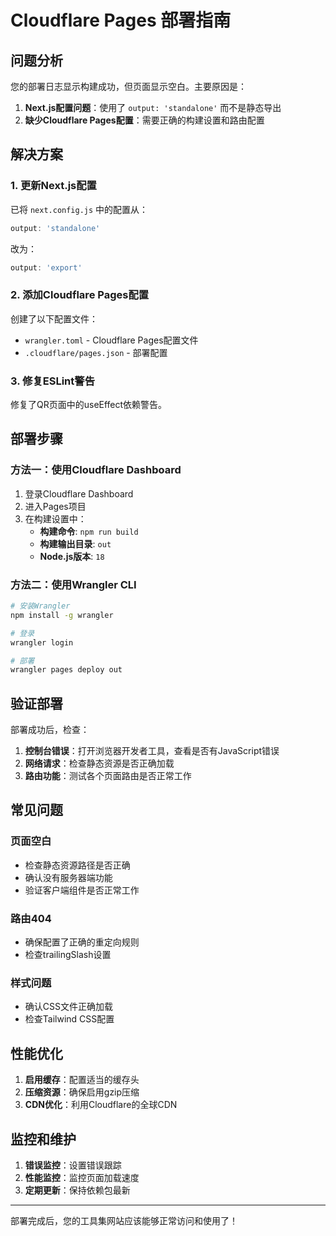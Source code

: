 # Cloudflare Pages 部署指南

## 问题分析

您的部署日志显示构建成功，但页面显示空白。主要原因是：

1. **Next.js配置问题**：使用了 `output: 'standalone'` 而不是静态导出
2. **缺少Cloudflare Pages配置**：需要正确的构建设置和路由配置

## 解决方案

### 1. 更新Next.js配置

已将 `next.config.js` 中的配置从：
```javascript
output: 'standalone'
```

改为：
```javascript
output: 'export'
```

### 2. 添加Cloudflare Pages配置

创建了以下配置文件：
- `wrangler.toml` - Cloudflare Pages配置文件
- `.cloudflare/pages.json` - 部署配置

### 3. 修复ESLint警告

修复了QR页面中的useEffect依赖警告。

## 部署步骤

### 方法一：使用Cloudflare Dashboard

1. 登录Cloudflare Dashboard
2. 进入Pages项目
3. 在构建设置中：
   - **构建命令**: `npm run build`
   - **构建输出目录**: `out`
   - **Node.js版本**: `18`

### 方法二：使用Wrangler CLI

```bash
# 安装Wrangler
npm install -g wrangler

# 登录
wrangler login

# 部署
wrangler pages deploy out
```

## 验证部署

部署成功后，检查：

1. **控制台错误**：打开浏览器开发者工具，查看是否有JavaScript错误
2. **网络请求**：检查静态资源是否正确加载
3. **路由功能**：测试各个页面路由是否正常工作

## 常见问题

### 页面空白
- 检查静态资源路径是否正确
- 确认没有服务器端功能
- 验证客户端组件是否正常工作

### 路由404
- 确保配置了正确的重定向规则
- 检查trailingSlash设置

### 样式问题
- 确认CSS文件正确加载
- 检查Tailwind CSS配置

## 性能优化

1. **启用缓存**：配置适当的缓存头
2. **压缩资源**：确保启用gzip压缩
3. **CDN优化**：利用Cloudflare的全球CDN

## 监控和维护

1. **错误监控**：设置错误跟踪
2. **性能监控**：监控页面加载速度
3. **定期更新**：保持依赖包最新

---

部署完成后，您的工具集网站应该能够正常访问和使用了！ 